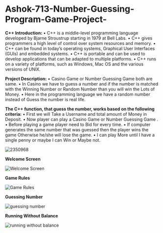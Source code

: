 # Ashok-713-Number-Guessing-Program-Game-Project-
**C++ Introduction:** 
• C++ is a middle-level programming language developed by Bjarne Stroustrup starting in 1979 at Bell Labs. 
• C++ gives programmers a high level of control over system resources and memory.
• C++ can be found in today’s operating systems, Graphical User Interfaces (GUIs) and embedded systems. 
• C++ is portable and can be used to develop applications that can be adapted to multiple platforms. • C++ runs on a variety of platforms, such as Windows, Mac OS and the various versions of UNIX.

**Project Description:**
• Casino Game or Number Guessing Game both are same.
• In Casino we have to guess a number and if the number is matched with the Winning Number or Random Number than you will win the Lots of Money. 
• Here in the programming language we have a random number instead of Guess the number is real life. 

**The C++ function, that guess the number, works based on the following criteria:**
• First we will Take a Username and total amount of Money in Deposit.
• Now player can play a Casino Game or Number Guessing Game .
• Before playing a game player need to Bid for every time.
• If computer generates the same number that was guessed then the player  wins the game Otherwise he/she will lose the game.
• I can play More until I have a single penny or maybe I can Win or Maybe not.


![2350968](https://user-images.githubusercontent.com/102814093/173278863-5acdd600-02bb-44c4-be86-7bce6e30bd7c.jpg)



**Welcome Screen**

![Welcome Screen](https://user-images.githubusercontent.com/102814093/173277385-52247d22-281a-4d78-a391-a7e751fb739e.PNG)


**Game Rules**

![Game Rules](https://user-images.githubusercontent.com/102814093/173277460-067a725a-395d-42f2-a539-3c4140fc040d.PNG)


**Guessing Number**

![guessing number](https://user-images.githubusercontent.com/102814093/173277521-5f92f376-c72e-484e-8b74-88a9bc1734e9.PNG)

**Running Without Balance**

![running without balance](https://user-images.githubusercontent.com/102814093/173277559-96c06c7c-d5bf-4b3e-8c0a-d276db61990b.PNG)

